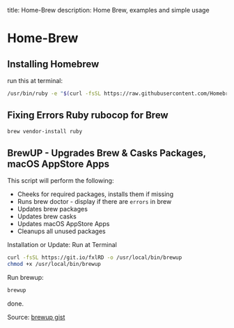 title: Home-Brew
description: Home Brew, examples and simple usage

# Home-Brew

## Installing Homebrew

run this at terminal:

```bash
/usr/bin/ruby -e "$(curl -fsSL https://raw.githubusercontent.com/Homebrew/install/master/install)"
```

## Fixing Errors Ruby rubocop for Brew

```bash
brew vendor-install ruby
```

## BrewUP - Upgrades Brew & Casks Packages, macOS AppStore Apps

This script will perform the following:

- Cheeks for required packages, installs them if missing
- Runs brew doctor - display if there are `errors` in brew
- Updates brew packages
- Updates brew casks
- Updates macOS AppStore Apps
- Cleanups all unused packages

Installation or Update: Run at Terminal

```bash
curl -fsSL https://git.io/fxlRD -o /usr/local/bin/brewup
chmod +x /usr/local/bin/brewup
```

Run brewup:

```bash
brewup
```

done.

Source:
[brewup gist](https://gist.github.com/fire1ce/f9b6645b4c8cff5b7229e5011a168a47)

